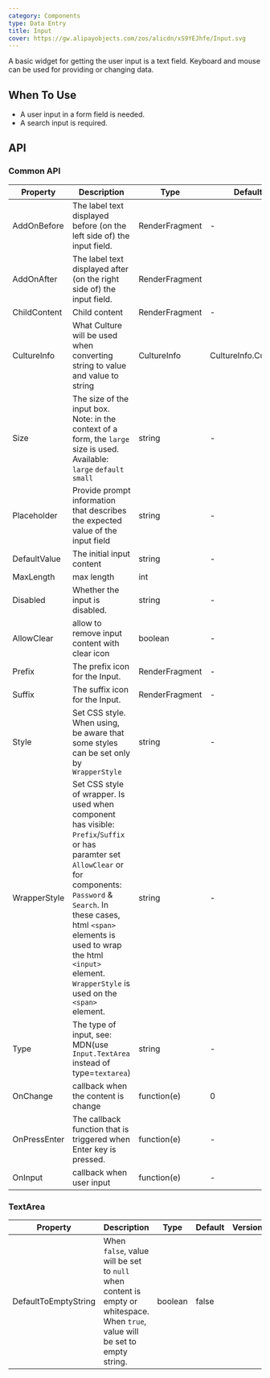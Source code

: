 ```yaml
---
category: Components
type: Data Entry
title: Input
cover: https://gw.alipayobjects.com/zos/alicdn/xS9YEJhfe/Input.svg
---
```


A basic widget for getting the user input is a text field. Keyboard and mouse can be used for providing or changing data.

## When To Use

- A user input in a form field is needed.
- A search input is required.


## API

### Common API

| Property | Description | Type | Default Value |
| --- | --- | --- | --- |
| AddOnBefore | The label text displayed before (on the left side of) the input field.                             | RenderFragment        | -         |
| AddOnAfter            | The label text displayed after (on the right side of) the input field.           | RenderFragment         |
| ChildContent            | Child content           | RenderFragment         |-       |
| CultureInfo          | What Culture will be used when converting string to value and value to string           | CultureInfo         | CultureInfo.CurrentCulture       |
| Size |The size of the input box. Note: in the context of a form, the `large` size is used. Available: `large` `default` `small`       | string        | -         |
| Placeholder              | Provide prompt information that describes the expected value of the input field        | string        | -        |
| DefaultValue |  	The initial input content                              | string        | -         |
| MaxLength |  	 	max length       | int         |
| Disabled | Whether the input is disabled.                               | string        | -         |
| AllowClear | allow to remove input content with clear icon                               | boolean        | -         |
| Prefix | The prefix icon for the Input.                           | RenderFragment        | -        |
| Suffix | The suffix icon for the Input.                            | RenderFragment        | -         |
| Style | Set CSS style. When using, be aware that some styles can be set only by `WrapperStyle` | string | - |  |
| WrapperStyle | Set CSS style of wrapper. Is used when component has visible: `Prefix`/`Suffix` or has paramter set `AllowClear` or for components: `Password` & `Search`. In these cases, html `<span>` elements is used to wrap the html `<input>` element. `WrapperStyle` is used on the `<span>` element.   | string | - |  |
| Type            |The type of input, see: MDN(use `Input.TextArea` instead of type=`textarea`)         | string  | -         |
| OnChange |callback when the content is change                                | function(e)        | 0         |
| OnPressEnter |The callback function that is triggered when Enter key is pressed.                           | function(e)        | -         |
| OnInput |callback when user input                              | function(e)        | -         |

### TextArea

| Property | Description | Type | Default | Version |
| --- | --- | --- | --- | --- |
| DefaultToEmptyString | When `false`, value will be set to `null` when content is empty or whitespace. When `true`, value will be set to empty string. | boolean        | false         |